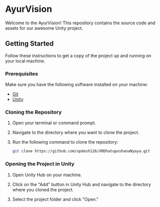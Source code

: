 # AyurVision

Welcome to the AyurVision! This repository contains the source code and assets for our awesome Unity project.

## Getting Started

Follow these instructions to get a copy of the project up and running on your local machine.

### Prerequisites

Make sure you have the following software installed on your machine:

- [Git](https://git-scm.com/)
- [Unity](https://unity.com/)

### Cloning the Repository

1. Open your terminal or command prompt.

2. Navigate to the directory where you want to clone the project.

3. Run the following command to clone the repository:

    ```bash
    git clone https://github.com/updesh126/XRDhatuposhanaNyaya.git
    ```

### Opening the Project in Unity

1. Open Unity Hub on your machine.

2. Click on the "Add" button in Unity Hub and navigate to the directory where you cloned the project.

3. Select the project folder and click "Open."
